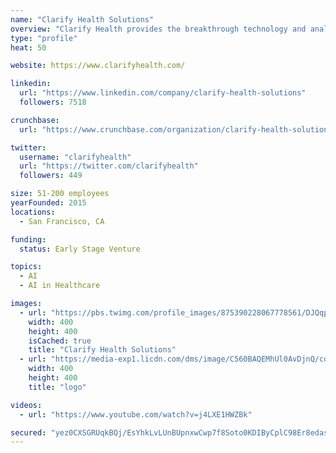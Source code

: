 ```yaml
---
name: "Clarify Health Solutions"
overview: "Clarify Health provides the breakthrough technology and analytics platform to personalize and optimize patient care journeys. Our purpose-built solutions - developed by a world-class team of data scientists and engineers from the financial services industry, top clinical operations experts, and logistics specialists - are transforming healthcare processes and workflows. Clarify delivers actionable insights that enable physicians, health systems, payers, and life sciences organizations to deliver better care today and evolve for a value-based world."
type: "profile"
heat: 50

website: https://www.clarifyhealth.com/

linkedin:
  url: "https://www.linkedin.com/company/clarify-health-solutions"
  followers: 7518

crunchbase:
  url: "https://www.crunchbase.com/organization/clarify-health-solutions"

twitter:
  username: "clarifyhealth"
  url: "https://twitter.com/clarifyhealth"
  followers: 449

size: 51-200 employees
yearFounded: 2015
locations:
  - San Francisco, CA

funding:
  status: Early Stage Venture

topics:
  - AI
  - AI in Healthcare

images:
  - url: "https://pbs.twimg.com/profile_images/875390228067778561/DJQqpFAE_400x400.jpg"
    width: 400
    height: 400
    isCached: true
    title: "Clarify Health Solutions"
  - url: "https://media-exp1.licdn.com/dms/image/C560BAQEMhUl0AvDjnQ/company-logo_200_200/0?e=1594857600&v=beta&t=YHFxjnbIB6TVu5qDajyOhNpNIAyVVdjDaJBcZN2K2hM"
    width: 400
    height: 400
    title: "logo"

videos:
  - url: "https://www.youtube.com/watch?v=j4LXE1HWZBk"

secured: "yez0CXSGRUqkBQj/EsYhkLvLUnBUpnxwCwp7f8Soto0KDIByCplC98Er8edasDFf2Xfgybh6SejEmV1vsCZhhuyCxJ6io8QirBX6tB6SwbQCvQ6mlN7ctNkkIvb2XxCcs+ZUOWOg1B/YZIB6/yokF2jzxcuL/M6i8d1tQniuUjd7Co6dUoL3thhBtA6Nod+8ZYLCBx0cTRxkP76h5YGxPPBMJHMg0HnxxO8z/qTjUUXwOcpQxRd2llLKIgwwe0mi9O7jf6hFkfjxoTmZ4zjdMAox5eIx+68AvwBDKWmp6YwH1fb5dyzhoVsGo9Zf7oh2P4HRmFKPwGWQgW3N3tZrMrfA8zGt67WKa0JYnGr4DKXcdgGLVL7pezbQKJGrEC2CbE3tH36QFw9Z7vfvwU6C6A==;HT9kln26AG8DCI5y4Tdr7Q=="
---
```


